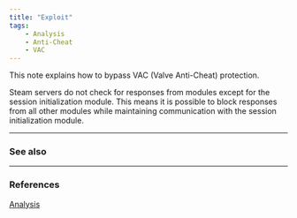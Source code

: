 ```yaml
---
title: "Exploit"
tags:
    - Analysis
    - Anti-Cheat
    - VAC
---
```


This note explains how to bypass VAC (Valve Anti-Cheat) protection.

Steam servers do not check for responses from modules except for the session initialization module. This means it is possible to block responses from all other modules while maintaining communication with the session initialization module.

---
### See also

---
### References
[Analysis](analysis)
